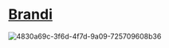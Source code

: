 # [Brandi](https://github.com/marcinbarszcz/brandi)


![4830a69c-3f6d-4f7d-9a09-725709608b36](https://user-images.githubusercontent.com/30419635/28544854-0b21ebb4-70c5-11e7-937f-8cd8d31530fc.png)
